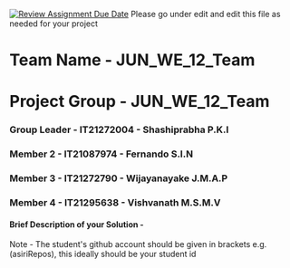 [![Review Assignment Due Date](https://classroom.github.com/assets/deadline-readme-button-24ddc0f5d75046c5622901739e7c5dd533143b0c8e959d652212380cedb1ea36.svg)](https://classroom.github.com/a/2d9khxo6)
Please go under edit and edit this file as needed for your project

# Team Name - JUN_WE_12_Team
# Project Group - JUN_WE_12_Team 
### Group Leader - IT21272004 - Shashiprabha P.K.I 
### Member 2 - IT21087974 - Fernando S.I.N 
### Member 3 - IT21272790 - Wijayanayake J.M.A.P 
### Member 4 - IT21295638 - Vishvanath M.S.M.V

#### Brief Description of your Solution - 

Note - The student's github account should be given in brackets e.g. (asiriRepos), this ideally should be your student id 

